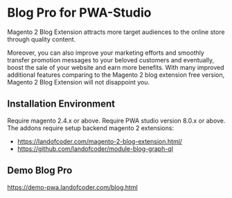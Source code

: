 # Blog Pro for PWA-Studio

Magento 2 Blog Extension attracts more target audiences to the online store through quality content.

Moreover, you can also improve your marketing efforts and smoothly transfer promotion messages to your beloved customers and eventually, boost the sale of your website and earn more benefits. With many improved additional features comparing to the Magento 2 blog extension free version, Magento 2 Blog Extension will not disappoint you.

## Installation Environment
Require magento 2.4.x or above.
Require PWA studio version 8.0.x or above.
The addons require setup backend magento 2 extensions:
- https://landofcoder.com/magento-2-blog-extension.html/
- https://github.com/landofcoder/module-blog-graph-ql

## Demo Blog Pro
https://demo-pwa.landofcoder.com/blog.html